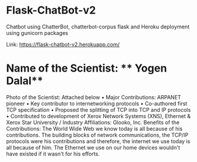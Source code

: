 # Flask-ChatBot-v2
Chatbot using ChatterBot, chatterbot-corpus flask and Heroku deployment using gunicorn packages

Link: https://flask-chatbot-v2.herokuapp.com/

# Name of the Scientist: ** Yogen Dalal**
Photo of the Scientist: Attached below
•	Major Contributions: ARPANET pioneer
•	Key contributor to internetworking protocols
•	Co-authored first TCP specification
•	Proposed the splitting of TCP into TCP and IP protocols
•	Contributed to development of Xerox Network Systems (XNS), Ethernet & Xerox Star
University / Industry Affiliations: Glooko, Inc.
Benefits of the Contributions: The World Wide Web we know today is all because of his contributions. The building blocks of network communications, the TCP/IP protocols were his contributions and therefore, the internet we use today is all because of him. The Ethernet we use on our home devices wouldn't have existed if it wasn't for his efforts.
